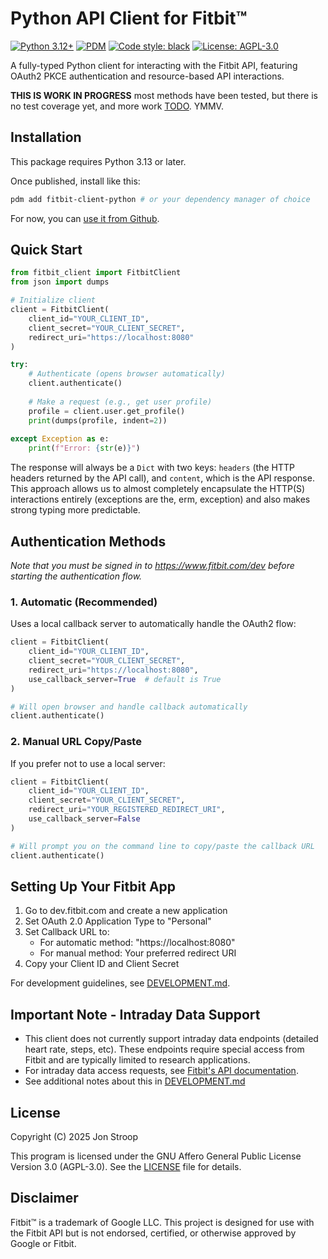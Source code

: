 # Python API Client for Fitbit™

[![Python 3.12+](https://img.shields.io/badge/python-3.12+-blue.svg)](https://www.python.org/downloads/)
[![PDM](https://img.shields.io/badge/pdm-managed-blueviolet)](https://pdm.fming.dev)
[![Code style: black](https://img.shields.io/badge/code%20style-black-000000.svg)](https://github.com/psf/black)
[![License: AGPL-3.0](https://img.shields.io/badge/License-AGPL%203.0-blue.svg)](https://www.gnu.org/licenses/agpl-3.0)

A fully-typed Python client for interacting with the Fitbit API, featuring
OAuth2 PKCE authentication and resource-based API interactions.

**THIS IS WORK IN PROGRESS** most methods have been tested, but there is no test
coverage yet, and more work [TODO](TODO.md). YMMV.

## Installation

This package requires Python 3.13 or later.

Once published, install like this:

```bash
pdm add fitbit-client-python # or your dependency manager of choice
```

For now, you can
[use it from Github](https://pdm-project.org/latest/usage/dependency/#vcs-dependencies).

## Quick Start

```python
from fitbit_client import FitbitClient
from json import dumps

# Initialize client
client = FitbitClient(
    client_id="YOUR_CLIENT_ID",
    client_secret="YOUR_CLIENT_SECRET",
    redirect_uri="https://localhost:8080"
)

try:
    # Authenticate (opens browser automatically)
    client.authenticate()
    
    # Make a request (e.g., get user profile)
    profile = client.user.get_profile()
    print(dumps(profile, indent=2))
    
except Exception as e:
    print(f"Error: {str(e)}")
```

The response will always be a `Dict` with two keys: `headers` (the HTTP headers
returned by the API call), and `content`, which is the API response. This
approach allows us to almost completely encapsulate the HTTP(S) interactions
entirely (exceptions are the, erm, exception) and also makes strong typing more
predictable.

## Authentication Methods

_Note that you must be signed in to https://www.fitbit.com/dev before starting
the authentication flow._

### 1. Automatic (Recommended)

Uses a local callback server to automatically handle the OAuth2 flow:

```python
client = FitbitClient(
    client_id="YOUR_CLIENT_ID",
    client_secret="YOUR_CLIENT_SECRET",
    redirect_uri="https://localhost:8080",
    use_callback_server=True  # default is True
)

# Will open browser and handle callback automatically
client.authenticate()
```

### 2. Manual URL Copy/Paste

If you prefer not to use a local server:

```python
client = FitbitClient(
    client_id="YOUR_CLIENT_ID",
    client_secret="YOUR_CLIENT_SECRET",
    redirect_uri="YOUR_REGISTERED_REDIRECT_URI",
    use_callback_server=False
)

# Will prompt you on the command line to copy/paste the callback URL
client.authenticate()
```

## Setting Up Your Fitbit App

1. Go to dev.fitbit.com and create a new application
2. Set OAuth 2.0 Application Type to "Personal"
3. Set Callback URL to:
   - For automatic method: "https://localhost:8080"
   - For manual method: Your preferred redirect URI
4. Copy your Client ID and Client Secret

For development guidelines, see [DEVELOPMENT.md](DEVELOPMENT.md).

## Important Note - Intraday Data Support

- This client does not currently support intraday data endpoints (detailed heart
  rate, steps, etc). These endpoints require special access from Fitbit and are
  typically limited to research applications.
- For intraday data access requests, see
  [Fitbit's API documentation](https://dev.fitbit.com/build/reference/web-api/intraday/).
- See additional notes about this in [DEVELOPMENT.md](DEVELOPMENT.md)

## License

Copyright (C) 2025 Jon Stroop

This program is licensed under the GNU Affero General Public License Version 3.0
(AGPL-3.0). See the [LICENSE](LICENSE) file for details.

## Disclaimer

Fitbit™ is a trademark of Google LLC. This project is designed for use with the
Fitbit API but is not endorsed, certified, or otherwise approved by Google or
Fitbit.
